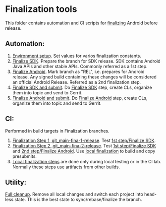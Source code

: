 # Finalization tools
This folder contains automation and CI scripts for [finalizing](https://go/android-finalization) Android before release.

## Automation:
1. [Environment setup](./environment.sh). Set values for varios finalization constants.
2. [Finalize SDK](./finalize-aidl-vndk-sdk-resources.sh). Prepare the branch for SDK release. SDK contains Android Java APIs and other stable APIs. Commonly referred as a 1st step.
3. [Finalize Android](./finalize-sdk-rel.sh). Mark branch as "REL", i.e. prepares for Android release. Any signed build containing these changes will be considered an official Android Release. Referred as a 2nd finalization step.
4. [Finalize SDK and submit](./step-1.sh). Do [Finalize SDK](./finalize-aidl-vndk-sdk-resources.sh) step, create CLs, organize them into topic and send to Gerrit.
5. [Finalize Android and submit](./step-2.sh). Do [Finalize Android](./finalize-sdk-rel.sh) step, create  CLs, organize them into topic and send to Gerrit.

## CI:
Performed in build targets in Finalization branches.
1. [Finalization Step 1, git_main-fina-1-release](https://android-build.corp.google.com/build_explorer/branch/git_main-fina-1-release). Test [1st step/Finalize SDK](./finalize-aidl-vndk-sdk-resources.sh).
3. [Finalization Step 2, git_main-fina-2-release](https://android-build.corp.google.com/build_explorer/branch/git_main-fina-2-release). Test [1st step/Finalize SDK](./finalize-aidl-vndk-sdk-resources.sh) and [2nd step/Finalize Android](./finalize-sdk-rel.sh). Use [local finalization](./localonly-steps.sh) to build and copy presubmits.
5. [Local finalization steps](./localonly-steps.sh) are done only during local testing or in the CI lab. Normally these steps use artifacts from other builds.

## Utility:
[Full cleanup](./cleanup.sh). Remove all local changes and switch each project into head-less state. This is the best state to sync/rebase/finalize the branch.
